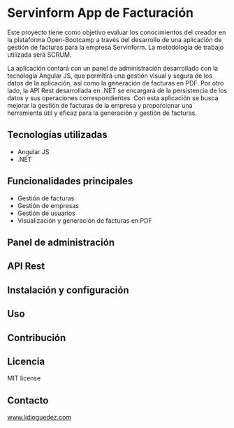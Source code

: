 # Servinform App de Facturación

Este proyecto tiene como objetivo evaluar los conocimientos del creador en la plataforma Open-Bootcamp a través del desarrollo de una aplicación de gestión de facturas para la empresa Servinform. La metodología de trabajo utilizada será SCRUM.

La aplicación contará con un panel de administración desarrollado con la tecnología Angular JS, que permitirá una gestión visual y segura de los datos de la aplicación, así como la generación de facturas en PDF. Por otro lado, la API Rest desarrollada en .NET se encargará de la persistencia de los datos y sus operaciones correspondientes. Con esta aplicación se busca mejorar la gestión de facturas de la empresa y proporcionar una herramienta útil y eficaz para la generación y gestión de facturas.

## Tecnologías utilizadas

- Angular JS
- .NET

## Funcionalidades principales

- Gestión de facturas
- Gestión de empresas
- Gestión de usuarios
- Visualización y generación de facturas en PDF

## Panel de administración



## API Rest



## Instalación y configuración



## Uso



## Contribución



## Licencia

MIT license

## Contacto

www.lidioguedez.com
